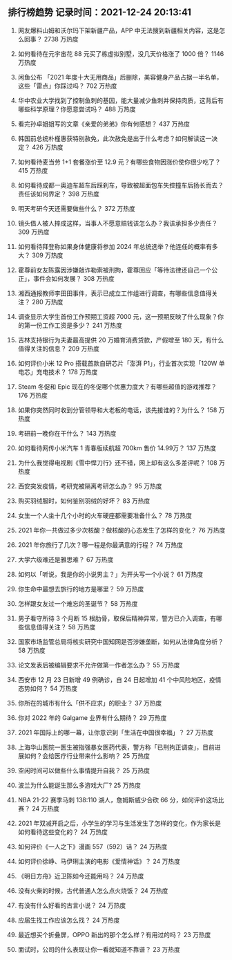 
## 排行榜趋势 记录时间：2021-12-24 20:13:41
  
  1. 网友爆料山姆和沃尔玛下架新疆产品，APP 中无法搜到新疆相关内容，这是怎么回事？ 2738 万热度
    
  2. 如何看待在元宇宙花 88 元买了栋虚拟别墅，没几天价格涨了 1000 倍？ 1146 万热度
    
  3. 闲鱼公布 「2021 年度十大无用商品」后删除，美容健身产品占据一半名单，这些「雷点」你踩过吗？ 702 万热度
    
  4. 华中农业大学找到了控制鱼刺的基因，能大量减少鱼刺并保持肉质，这背后有哪些科学原理？你愿意尝试吗？ 488 万热度
    
  5. 看完孙卓姐姐写的文章《亲爱的弟弟》你有何感想？ 437 万热度
    
  6. 韩国前总统朴槿惠获特别赦免，此次赦免是出于什么考虑？如何解读这一决定？ 426 万热度
    
  7. 如何看待麦当劳 1+1 套餐涨价至 12.9 元？有哪些食物因涨价使你很少吃了？ 415 万热度
    
  8. 如何看待成都一奥迪车超车后踩刹车，导致被超面包车失控撞车后扬长而去？责任该如何界定？ 398 万热度
    
  9. 明天考研今天还需要做些什么？ 372 万热度
    
  10. 镜头借人被人摔成这样，当事人不愿意赔钱该怎么办？我该承担多少责任？ 309 万热度
    
  11. 如何看待拜登称如果身体健康将参加 2024 年总统选举？他连任的概率有多大？ 309 万热度
    
  12. 霍尊前女友陈露因涉嫌敲诈勒索被刑拘，霍尊回应「等待法律还自己一个公正」，事件会如何发展？ 308 万热度
    
  13. 湘西通报教师李田田事件，表示已成立工作组进行调查，有哪些信息值得关注？ 280 万热度
    
  14. 调查显示大学生首份工作预期工资超 7000 元，这一预期反映了什么现象？你的第一份工作工资是多少？ 241 万热度
    
  15. 吉林支持银行为夫妻最高提供 20 万婚育消费贷款，产假增至 180 天，有什么值得关注的信息？ 209 万热度
    
  16. 如何评价小米 12 Pro 搭载首款自研芯片「澎湃 P1」，行业首次实现「120W 单电芯」充电技术？ 178 万热度
    
  17. Steam 冬促和 Epic 现在的冬促哪个优惠力度大？有哪些超值的游戏推荐？ 176 万热度
    
  18. 如果你突然同时收到分管领导和大老板的电话，该先接谁的？为什么？ 158 万热度
    
  19. 考研前一晚你在干什么？ 143 万热度
    
  20. 如何看待网传小米汽车 1 青春版续航超 700km 售价 14.99万？ 137 万热度
    
  21. 为什么我觉得电视剧《雪中悍刀行》还不错，网上却有这么多差评呢？ 108 万热度
    
  22. 西安突发疫情，考研党被隔离考研怎么办？ 95 万热度
    
  23. 购买羽绒服时，如何鉴别羽绒的好坏？ 83 万热度
    
  24. 女生一个人坐十几个小时的火车硬座都需要准备什么？ 78 万热度
    
  25. 2021 年你一共做过多少次核酸？做核酸的心态发生了怎样的变化？ 76 万热度
    
  26. 2021 年你旅行了几次？哪一程是你最满意的行程？ 74 万热度
    
  27. 大学六级难还是雅思难？ 67 万热度
    
  28. 如何以「听说，我是你的小说男主？」为开头写一个小说？ 61 万热度
    
  29. 你生命中最想去旅行的地方是哪里？ 59 万热度
    
  30. 怎样跟女友过一个难忘的圣诞节？ 58 万热度
    
  31. 男子看守所待 3 个月断 15 根肋骨，取保后精神异常，警方已介入调查，有哪些信息值得关注？ 58 万热度
    
  32. 国家市场监管总局将核实研究中国知网是否涉嫌垄断，如何从法律角度分析？ 58 万热度
    
  33. 论文发表后被编辑要求不允许做第一作者怎么办？ 55 万热度
    
  34. 西安市 12 月 23 日新增 49 例确诊，自 24 日起增加 41 个中风险地区，疫情态势如何？ 54 万热度
    
  35. 你所在的城市有什么「供不应求」的职业？ 37 万热度
    
  36. 你对 2022 年的 Galgame 业界有什么期待？ 29 万热度
    
  37. 2021 年国际上的哪一幕，让你意识到「生活在中国很幸福」？ 27 万热度
    
  38. 上海华山医院一医生被指强暴女医药代表，警方称「已刑拘正调查」，目前进展如何？会给医疗行业带来什么影响？ 25 万热度
    
  39. 空闲时间可以做些什么事情提升自我？ 25 万热度
    
  40. 波兰为什么能诞生那么多游戏大厂? 25 万热度
    
  41. NBA 21-22 赛季马刺 138:110 湖人，詹姆斯威少合砍 66 分，如何评价这场比赛？ 24 万热度
    
  42. 2021 年双减开启之后，小学生的学习与生活发生了怎样的变化，作为家长是如何看待这些变化的？ 24 万热度
    
  43. 如何评价《一人之下》漫画 557（592）话？ 24 万热度
    
  44. 如何评价徐峥、马伊琍主演的电影《爱情神话》？ 24 万热度
    
  45. 《明日方舟》近卫陈如今还能用吗？ 24 万热度
    
  46. 没有火柴的时候，古代普通人怎么点火烧饭？ 24 万热度
    
  47. 有没有什么好看的古言小说？ 24 万热度
    
  48. 应届生找工作应该怎么找？ 24 万热度
    
  49. 最近想买个折叠屏，OPPO 新出的那个怎么样？有用过的吗？ 23 万热度
    
  50. 面试时，公司的什么表现让你一看就知道不靠谱？ 23 万热度
    
